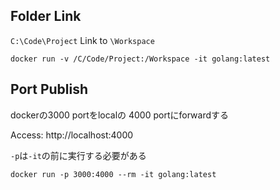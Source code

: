 ## Folder Link
`C:\Code\Project` Link to `\Workspace`
```
docker run -v /C/Code/Project:/Workspace -it golang:latest
```

## Port Publish
dockerの3000 portをlocalの 4000 portにforwardする

Access: http://localhost:4000

`-p`は`-it`の前に実行する必要がある

```
docker run -p 3000:4000 --rm -it golang:latest
```

